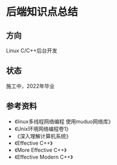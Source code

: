 # 后端知识点总结
## 方向
Linux C/C++后台开发

## 状态
施工中，2022年毕业

## 参考资料
- 《linux多线程网络编程 使用muduo网络库》
- 《Unix环境网络编程卷1》
- 《深入理解计算机系统》
- 《Effective C++》
- 《More Effective C++》
- 《Effective Modern C++》
